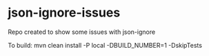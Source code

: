 # json-ignore-issues
Repo created to show some issues with json-ignore

To build:
mvn clean install -P local -DBUILD_NUMBER=1 -DskipTests
